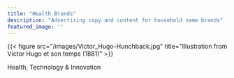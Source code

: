 ```yaml
---
title: "Health Brands"
description: "Advertising copy and content for household name brands"
featured_image: ''
---
```

{{< figure src="/images/Victor_Hugo-Hunchback.jpg" title="Illustration from Victor Hugo et son temps (1881)" >}}

Health, Technology & Innovation






